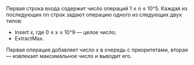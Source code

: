 Первая строка входа содержит число операций 1 ≤ n ≤ 10^5.
Каждая из последующих nn строк задают операцию одного из следующих двух типов:
- Insert x, где 0 ≤ x ≤ 10^9 — целое число;
- ExtractMax.

Первая операция добавляет число x в очередь с приоритетами, вторая — извлекает максимальное число и выводит его.